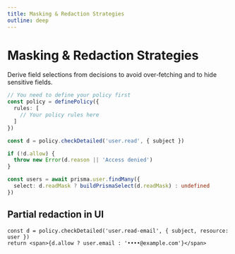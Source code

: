 ```yaml
---
title: Masking & Redaction Strategies
outline: deep
---
```


# Masking & Redaction Strategies

Derive field selections from decisions to avoid over‑fetching and to hide sensitive fields.

```ts
// You need to define your policy first
const policy = definePolicy({
  rules: [
    // Your policy rules here
  ]
})

const d = policy.checkDetailed('user.read', { subject })

if (!d.allow) {
  throw new Error(d.reason || 'Access denied')
}

const users = await prisma.user.findMany({
  select: d.readMask ? buildPrismaSelect(d.readMask) : undefined
})
```

## Partial redaction in UI

```tsx
const d = policy.checkDetailed('user.read-email', { subject, resource: user })
return <span>{d.allow ? user.email : '••••@example.com'}</span>
```


